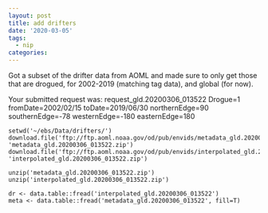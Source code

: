 ```yaml
---
layout: post
title: add drifters
date: '2020-03-05'
tags:
  - nip
categories:
---
```


Got a subset of the drifter data from AOML and made sure to only get those that are drogued, for 2002-2019 (matching tag data), and global (for now).

Your submitted request was: request_gld.20200306_013522
Drogue=1
fromDate=2002/02/15
toDate=2019/06/30
northernEdge=90
southernEdge=-78
westernEdge=-180
easternEdge=180

```
setwd('~/ebs/Data/drifters/')
download.file('ftp://ftp.aoml.noaa.gov/od/pub/envids/metadata_gld.20200306_013522.zip', 'metadata_gld.20200306_013522.zip')
download.file('ftp://ftp.aoml.noaa.gov/od/pub/envids/interpolated_gld.20200306_013522.zip', 'interpolated_gld.20200306_013522.zip')

unzip('metadata_gld.20200306_013522.zip')
unzip('interpolated_gld.20200306_013522.zip')

dr <- data.table::fread('interpolated_gld.20200306_013522')
meta <- data.table::fread('metadata_gld.20200306_013522', fill=T)

```

